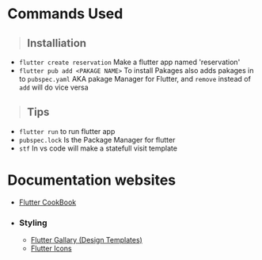 # Commands Used

> ## Installiation
  - `flutter create reservation` Make a flutter app named 'reservation' 
- `flutter pub add <PAKAGE NAME>` To install Pakages also adds pakages in to `pubspec.yaml` AKA pakage Manager for Flutter, and `remove` instead of `add` will do vice versa

  
> ## Tips
  - `flutter run` to run flutter app
  - `pubspec.lock` Is the Package Manager for flutter 
  - `stf` In vs code will make a statefull visit template

# Documentation websites

  - <a href="https://docs.flutter.dev/cookbook?gclid=Cj0KCQjwqNqkBhDlARIsAFaxvwym2N3IYSUjcQ6CcCyg3LVvOPQJqw4IWeu-Bdhibk6p55Lcmwor1zcaAoDYEALw_wcB&gclsrc=aw.ds">Flutter CookBook</a>
  - ### Styling
    - <a href="https://gallery.flutter.dev/#/">Flutter Gallary (Design Templates)</a>
    - <a href="https://api.flutter.dev/flutter/material/Icons-class.html">Flutter Icons</a>
